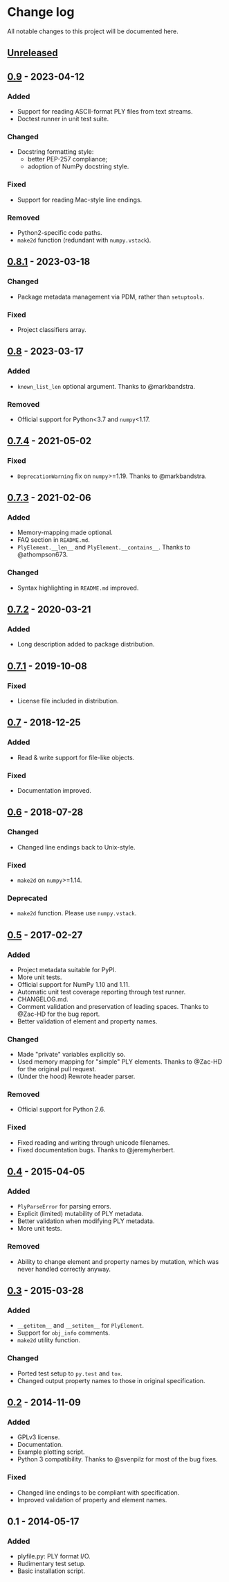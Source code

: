 # Change log

All notable changes to this project will be documented here.

## [Unreleased]

## [0.9] - 2023-04-12
### Added
- Support for reading ASCII-format PLY files from text streams.
- Doctest runner in unit test suite.

### Changed
- Docstring formatting style:
  - better PEP-257 compliance;
  - adoption of NumPy docstring style.

### Fixed
- Support for reading Mac-style line endings.

### Removed
- Python2-specific code paths.
- `make2d` function (redundant with `numpy.vstack`).

## [0.8.1] - 2023-03-18
### Changed
- Package metadata management via PDM, rather than `setuptools`.

### Fixed
- Project classifiers array.

## [0.8] - 2023-03-17
### Added
- `known_list_len` optional argument. Thanks to @markbandstra.

### Removed
- Official support for Python<3.7 and `numpy`<1.17.

## [0.7.4] - 2021-05-02
### Fixed
- `DeprecationWarning` fix on `numpy`>=1.19. Thanks to @markbandstra.

## [0.7.3] - 2021-02-06
### Added
- Memory-mapping made optional.
- FAQ section in `README.md`.
- `PlyElement.__len__` and `PlyElement.__contains__`. Thanks to
  @athompson673.

### Changed
- Syntax highlighting in `README.md` improved.

## [0.7.2] - 2020-03-21
### Added
- Long description added to package distribution.

## [0.7.1] - 2019-10-08
### Fixed
- License file included in distribution.

## [0.7] - 2018-12-25
### Added
- Read & write support for file-like objects.

### Fixed
- Documentation improved.

## [0.6] - 2018-07-28
### Changed
- Changed line endings back to Unix-style.

### Fixed
- `make2d` on `numpy`>=1.14.

### Deprecated
- `make2d` function. Please use `numpy.vstack`.

## [0.5] - 2017-02-27
### Added
- Project metadata suitable for PyPI.
- More unit tests.
- Official support for NumPy 1.10 and 1.11.
- Automatic unit test coverage reporting through test runner.
- CHANGELOG.md.
- Comment validation and preservation of leading spaces.  Thanks to
  @Zac-HD for the bug report.
- Better validation of element and property names.

### Changed
- Made "private" variables explicitly so.
- Used memory mapping for "simple" PLY elements.  Thanks to @Zac-HD for
  the original pull request.
- (Under the hood) Rewrote header parser.

### Removed
- Official support for Python 2.6.

### Fixed
- Fixed reading and writing through unicode filenames.
- Fixed documentation bugs.  Thanks to @jeremyherbert.

## [0.4] - 2015-04-05
### Added
- `PlyParseError` for parsing errors.
- Explicit (limited) mutability of PLY metadata.
- Better validation when modifying PLY metadata.
- More unit tests.

### Removed
- Ability to change element and property names by mutation, which was
  never handled correctly anyway.

## [0.3] - 2015-03-28
### Added
- `__getitem__` and `__setitem__` for `PlyElement`.
- Support for `obj_info` comments.
- `make2d` utility function.

### Changed
- Ported test setup to `py.test` and `tox`.
- Changed output property names to those in original specification.

## [0.2] - 2014-11-09
### Added
- GPLv3 license.
- Documentation.
- Example plotting script.
- Python 3 compatibility.  Thanks to @svenpilz for most of the bug fixes.

### Fixed
- Changed line endings to be compliant with specification.
- Improved validation of property and element names.

## 0.1 - 2014-05-17
### Added
- plyfile.py: PLY format I/O.
- Rudimentary test setup.
- Basic installation script.

[Unreleased]: https://github.com/dranjan/python-plyfile/compare/v0.9...HEAD
[0.9]: https://github.com/dranjan/python-plyfile/compare/v0.8.1...v0.9
[0.8.1]: https://github.com/dranjan/python-plyfile/compare/v0.8...v0.8.1
[0.8]: https://github.com/dranjan/python-plyfile/compare/v0.7.4...v0.8
[0.7.4]: https://github.com/dranjan/python-plyfile/compare/v0.7.3...v0.7.4
[0.7.3]: https://github.com/dranjan/python-plyfile/compare/v0.7.2...v0.7.3
[0.7.2]: https://github.com/dranjan/python-plyfile/compare/v0.7.1...v0.7.2
[0.7.1]: https://github.com/dranjan/python-plyfile/compare/v0.7...v0.7.1
[0.7]: https://github.com/dranjan/python-plyfile/compare/v0.6...v0.7
[0.6]: https://github.com/dranjan/python-plyfile/compare/v0.5...v0.6
[0.5]: https://github.com/dranjan/python-plyfile/compare/v0.4...v0.5
[0.4]: https://github.com/dranjan/python-plyfile/compare/v0.3...v0.4
[0.3]: https://github.com/dranjan/python-plyfile/compare/v0.2...v0.3
[0.2]: https://github.com/dranjan/python-plyfile/compare/v0.1...v0.2
